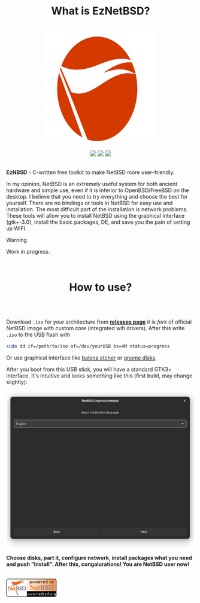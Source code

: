 <h1 align=center> What is EzNetBSD? </h1>
<br>

<div align = center> 
<a href="https://github.com/Nam4ik/EasyNetBSD"> 
 <img src="./Resources/Docs/image.png", width=300, height=300> 
</a>
<br> 
<br> 
 
<img src="https://img.shields.io/badge/C-language-00599C?style=for-the-badge&logo=c&logoColor=white">
<img src="https://img.shields.io/badge/GTK-3.0-7FE719?style=for-the-badge&logo=gtk&logoColor=black">

<a href="https://www.netbsd.org/">
  <img src="https://img.shields.io/badge/NetBSD-%F0%9F%98%88-FF6F00?style=for-the-badge">
</a>

</div>

<br>

**EzNBSD** - C-written free toolkit to make NetBSD more user-friendly.

In my opinion, NetBSD is an extremely useful system for both ancient hardware and simple use, even if it is inferior to OpenBSD/FreeBSD on the desktop. 
I believe that you need to try everything and choose the best for yourself. There are no bindings or tools in NetBSD for easy use and installation. 
The most difficult part of the installation is network problems. These tools will allow you to install NetBSD using the graphical interface (gtk+-3.0), install 
the basic packages, DE, and save you the pain of setting up WIFI. 

> [!WARNING]
> Work in progress.

<br> 
<h1 align=center> How to use? </h1>
<br>
<br>

Download `.iso` for your architecture from **[releases page](https://github.com/Nam4ik/EasyNetBSD/releases)** it is _fork_ of official NetBSD image with custom core (integrated wifi drivers). After this write `.iso` to the USB flash with 

```bash
sudo dd if=/path/to/iso of=/dev/yourUSB bs=4M status=progress
```

Or use graphical interface like [balena etcher](https://etcher.balena.io/) or [gnome disks](https://gitlab.gnome.org/GNOME/gnome-disk-utility).  

After you boot from this USB stick, you will have a standard GTK3+ interface. It's intuitive and looks something like this (first build, may change slightly):

<div align=center> 
<img src="./Resources/Docs/GUIExample.png", width=500> 
</div>

**Choose disks, part it, configure network, install packages what you need and push "Install". After this, congalurations! You are NetBSD user now!** 

<br> 
<img src="./Resources/Docs/poweredby.png">






